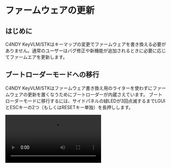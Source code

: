 # ファームウェアの更新
## はじめに
C4NDY KeyVLM/STKはキーマップの変更でファームウェアを書き換える必要がありません。通常のユーザーはバグ修正や新機能が追加されるときに必要に応じてファームエアを更新します。

## ブートローダーモードへの移行
C4NDY KeyVLM/STKはファームウェア書き換え用のライターを使わずにファームウェアの更新を置くなうためにブートローダーが内蔵さえています。
ブートローダーモードに移行するには、サイドパネルの緑LEDが3回点滅するまでLGUIとESCキーの2つ（もしくはRESETキー単独）を長押しします。

<video controls="controls" src="https://github.com/yamamo2shun1/C4NDY/assets/96638/79a93170-637f-4472-83ec-ebd615135d6c" />

## ドライバのインストール
Windowsユーザーの場合、ブートローダーモードに初めて切り替えた時のみ、[Zadig](https://zadig.akeo.ie/)でドライバーをインストールする必要があります。

![zadig](/images/zadig.png)

## プログラマのインストール
ファームウェアの更新をするためには、STMicroelectronics社がリリースしている[STM32CubeProg](https://www.st.com/ja/development-tools/stm32cubeprog.html)をインストールしてお使いいただくことを推奨しています。
STM32CubeProgを使ってファームウェアを更新する手順は下記の通りです。

0. 最新のELFファイルを[ここ](https://github.com/yamamo2shun1/C4NDY/releases)からダウンロードします
1. STM32CubeProgを起動します
2. 「PID」に「0x0001」と入力します
3. 「VID」に「0x31BF」と入力します
4. 「Port」の更新ボタンをクリックします
5. 「Port」が「No DFU detected」から「USB1」になったことを確認し、「Connect」ボタンをクリックします
6. ウィンドウ左端に並んでいる緑色アイコンの上から2つ目にある「Erasing & Programming」ボタンをクリックします
7. 「Verify programming」と「Run after programming」のチェックボックスにチェックを入れます
8. 「Full chip erase」にチェックが入っていないことを確認します
9．「File path」にダウンロードした.elfファイルをセットします
10. 「Start Programming」をクリックし、9でセットした.elfを書き込みます

<video controls="controls" src="https://github.com/yamamo2shun1/C4NDY/assets/96638/fc8503f9-ba2c-4c98-849b-17fdc625cbd1" />

